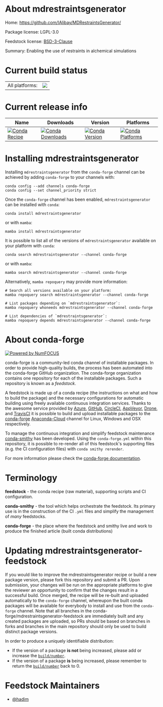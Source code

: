 About mdrestraintsgenerator
===========================

Home: https://github.com/IAlibay/MDRestraintsGenerator/

Package license: LGPL-3.0

Feedstock license: [BSD-3-Clause](https://github.com/conda-forge/mdrestraintsgenerator-feedstock/blob/main/LICENSE.txt)

Summary: Enabling the use of restraints in alchemical simulations

Current build status
====================


<table><tr><td>All platforms:</td>
    <td>
      <a href="https://dev.azure.com/conda-forge/feedstock-builds/_build/latest?definitionId=18704&branchName=main">
        <img src="https://dev.azure.com/conda-forge/feedstock-builds/_apis/build/status/mdrestraintsgenerator-feedstock?branchName=main">
      </a>
    </td>
  </tr>
</table>

Current release info
====================

| Name | Downloads | Version | Platforms |
| --- | --- | --- | --- |
| [![Conda Recipe](https://img.shields.io/badge/recipe-mdrestraintsgenerator-green.svg)](https://anaconda.org/conda-forge/mdrestraintsgenerator) | [![Conda Downloads](https://img.shields.io/conda/dn/conda-forge/mdrestraintsgenerator.svg)](https://anaconda.org/conda-forge/mdrestraintsgenerator) | [![Conda Version](https://img.shields.io/conda/vn/conda-forge/mdrestraintsgenerator.svg)](https://anaconda.org/conda-forge/mdrestraintsgenerator) | [![Conda Platforms](https://img.shields.io/conda/pn/conda-forge/mdrestraintsgenerator.svg)](https://anaconda.org/conda-forge/mdrestraintsgenerator) |

Installing mdrestraintsgenerator
================================

Installing `mdrestraintsgenerator` from the `conda-forge` channel can be achieved by adding `conda-forge` to your channels with:

```
conda config --add channels conda-forge
conda config --set channel_priority strict
```

Once the `conda-forge` channel has been enabled, `mdrestraintsgenerator` can be installed with `conda`:

```
conda install mdrestraintsgenerator
```

or with `mamba`:

```
mamba install mdrestraintsgenerator
```

It is possible to list all of the versions of `mdrestraintsgenerator` available on your platform with `conda`:

```
conda search mdrestraintsgenerator --channel conda-forge
```

or with `mamba`:

```
mamba search mdrestraintsgenerator --channel conda-forge
```

Alternatively, `mamba repoquery` may provide more information:

```
# Search all versions available on your platform:
mamba repoquery search mdrestraintsgenerator --channel conda-forge

# List packages depending on `mdrestraintsgenerator`:
mamba repoquery whoneeds mdrestraintsgenerator --channel conda-forge

# List dependencies of `mdrestraintsgenerator`:
mamba repoquery depends mdrestraintsgenerator --channel conda-forge
```


About conda-forge
=================

[![Powered by
NumFOCUS](https://img.shields.io/badge/powered%20by-NumFOCUS-orange.svg?style=flat&colorA=E1523D&colorB=007D8A)](https://numfocus.org)

conda-forge is a community-led conda channel of installable packages.
In order to provide high-quality builds, the process has been automated into the
conda-forge GitHub organization. The conda-forge organization contains one repository
for each of the installable packages. Such a repository is known as a *feedstock*.

A feedstock is made up of a conda recipe (the instructions on what and how to build
the package) and the necessary configurations for automatic building using freely
available continuous integration services. Thanks to the awesome service provided by
[Azure](https://azure.microsoft.com/en-us/services/devops/), [GitHub](https://github.com/),
[CircleCI](https://circleci.com/), [AppVeyor](https://www.appveyor.com/),
[Drone](https://cloud.drone.io/welcome), and [TravisCI](https://travis-ci.com/)
it is possible to build and upload installable packages to the
[conda-forge](https://anaconda.org/conda-forge) [Anaconda-Cloud](https://anaconda.org/)
channel for Linux, Windows and OSX respectively.

To manage the continuous integration and simplify feedstock maintenance
[conda-smithy](https://github.com/conda-forge/conda-smithy) has been developed.
Using the ``conda-forge.yml`` within this repository, it is possible to re-render all of
this feedstock's supporting files (e.g. the CI configuration files) with ``conda smithy rerender``.

For more information please check the [conda-forge documentation](https://conda-forge.org/docs/).

Terminology
===========

**feedstock** - the conda recipe (raw material), supporting scripts and CI configuration.

**conda-smithy** - the tool which helps orchestrate the feedstock.
                   Its primary use is in the construction of the CI ``.yml`` files
                   and simplify the management of *many* feedstocks.

**conda-forge** - the place where the feedstock and smithy live and work to
                  produce the finished article (built conda distributions)


Updating mdrestraintsgenerator-feedstock
========================================

If you would like to improve the mdrestraintsgenerator recipe or build a new
package version, please fork this repository and submit a PR. Upon submission,
your changes will be run on the appropriate platforms to give the reviewer an
opportunity to confirm that the changes result in a successful build. Once
merged, the recipe will be re-built and uploaded automatically to the
`conda-forge` channel, whereupon the built conda packages will be available for
everybody to install and use from the `conda-forge` channel.
Note that all branches in the conda-forge/mdrestraintsgenerator-feedstock are
immediately built and any created packages are uploaded, so PRs should be based
on branches in forks and branches in the main repository should only be used to
build distinct package versions.

In order to produce a uniquely identifiable distribution:
 * If the version of a package **is not** being increased, please add or increase
   the [``build/number``](https://docs.conda.io/projects/conda-build/en/latest/resources/define-metadata.html#build-number-and-string).
 * If the version of a package **is** being increased, please remember to return
   the [``build/number``](https://docs.conda.io/projects/conda-build/en/latest/resources/define-metadata.html#build-number-and-string)
   back to 0.

Feedstock Maintainers
=====================

* [@hadim](https://github.com/hadim/)

